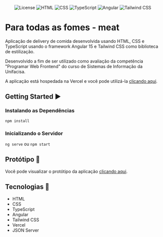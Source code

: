 <p align="center">
  <img alt="License" src="https://img.shields.io/badge/License-MIT-3B71CA?style=for-the-badge">
  <img alt="HTML" src="https://img.shields.io/badge/HTML5-E34F26?style=for-the-badge&logo=html5&logoColor=white">
  <img alt="CSS" src="https://img.shields.io/badge/CSS3-1572B6?style=for-the-badge&logo=css3&logoColor=white">
  <img alt="TypeScript" src="https://img.shields.io/badge/TypeScript-007ACC?style=for-the-badge&logo=typescript&logoColor=white">
  <img alt="Angular" src="https://img.shields.io/badge/Angular-DD0031?style=for-the-badge&logo=angular&logoColor=white">
  <img alt="Tailwind CSS" src="https://img.shields.io/badge/Tailwind_CSS-38B2AC?style=for-the-badge&logo=tailwind-css&logoColor=white">
</p>

# Para todas as fomes - meat

Aplicação de delivery de comida desenvolvida usando HTML, CSS e TypeScript usando o framework Angular 15 e Tailwind CSS como biblioteca de estilização.

Desenvolvido a fim de ser utilizado como avaliação da competência "Programar Web Frontend" do curso de Sistemas de Informação da Unifacisa.

A aplicação está hospedada na Vercel e você pode utilizá-la [clicando aqui](https://meat-app-unifacisa.vercel.app/login).

## Getting Started ▶️

### Instalando as Dependências

`npm install`

### Inicializando o Servidor

`ng serve` ou `npm start`

## Protótipo 🎨

Você pode visualizar o protótipo da aplicação [clicando aqui](https://www.figma.com/community/file/1241150026268704392/meat---Prot%C3%B3tipo).

## Tecnologias 🚀

- HTML
- CSS
- TypeScript
- Angular
- Tailwind CSS
- Vercel
- JSON Server
